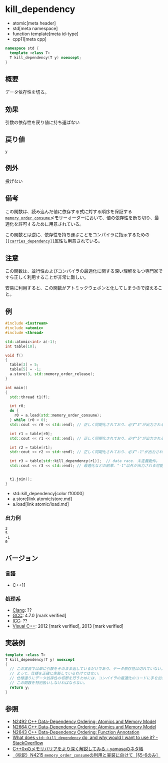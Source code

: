 # kill_dependency
* atomic[meta header]
* std[meta namespace]
* function template[meta id-type]
* cpp11[meta cpp]

```cpp
namespace std {
  template <class T>
  T kill_dependency(T y) noexcept;
}
```

## 概要
データ依存性を切る。


## 効果
引数の依存性を戻り値に持ち運ばない


## 戻り値
`y`


## 例外
投げない


## 備考
この関数は、読み込んだ値に依存する式に対する順序を保証する[`memory_order_consume`](memory_order.md)メモリーオーダーにおいて、値の依存性を断ち切り、最適化を許可するために用意されている。

この関数とは逆に、依存性を持ち運ぶことをコンパイラに指示するための[`[[carries_dependency]]`](/lang/cpp11/attributes.md#carries_dependency)属性も用意されている。

## 注意
この関数は、並行性およびコンパイラの最適化に関する深い理解をもつ専門家ですら正しく利用することが非常に難しい。

安易に利用すると、この関数がアトミックウェポンと化してしまうので控えること。


## 例
```cpp example
#include <iostream>
#include <atomic>
#include <thread>

std::atomic<int> a(-1);
int table[10];

void f()
{
  table[3] = 5;
  table[5] = -1;
  a.store(3, std::memory_order_release);
}

int main()
{
  std::thread t1(f);

  int r0;
  do {
    r0 = a.load(std::memory_order_consume);
  } while (r0 < 0);
  std::cout << r0 << std::endl; // 正しく同期化されており、必ず"3"が出力される。

  int r1 = table[r0];
  std::cout << r1 << std::endl; // 正しく同期化されており、必ず"5"が出力される。

  int r2 = table[r1];
  std::cout << r2 << std::endl; // 正しく同期化されており、必ず"-1"が出力される。

  int r3 = table[std::kill_dependency(r1)];  // data race. 未定義動作。
  std::cout << r3 << std::endl; // 最適化などの結果、"-1"以外が出力される可能性がある。


  t1.join();
}
```
* std::kill_dependency[color ff0000]
* a.store[link atomic/store.md]
* a.load[link atomic/load.md]


### 出力例
```
3
5
-1
0
```


## バージョン
### 言語
- C++11

### 処理系
- [Clang](/implementation.md#clang): ??
- [GCC](/implementation.md#gcc): 4.7.0 [mark verified]
- [ICC](/implementation.md#icc): ??
- [Visual C++](/implementation.md#visual_cpp): 2012 [mark verified], 2013 [mark verified]


## 実装例
```cpp
template <class T>
T kill_dependency(T y) noexcept
{
  // この実装では単に引数をそのまま返しているだけであり、データ依存性は切れていない。
  // よって、仕様を正確に実装しているわけではない。
  // 仕様通りにデータ依存性の切断を行うためには、コンパイラの最適化のコードに手を加えて
  // この関数を特別扱いしなければならない。
  return y;
}
```

## 参照
- [N2492 C++ Data-Dependency Ordering: Atomics and Memory Model](http://www.open-std.org/jtc1/sc22/wg21/docs/papers/2008/n2492.html)
- [N2664 C++ Data-Dependency Ordering: Atomics and Memory Model](http://www.open-std.org/jtc1/sc22/wg21/docs/papers/2008/n2664.htm)
- [N2643 C++ Data-Dependency Ordering: Function Annotation](http://www.open-std.org/jtc1/sc22/wg21/docs/papers/2008/n2643.html)
- [What does `std::kill_dependency` do, and why would I want to use it? - StackOverflow](http://stackoverflow.com/q/7150395/463412)
- [C++0xのメモリバリアをより深く解説してみる - yamasaのネタ帳](http://d.hatena.ne.jp/bsdhouse/20090929/1254237835)
- [（抄訳）N4215 `memory_order_consume`の利用と実装に向けて［§5-6のみ］](http://d.hatena.ne.jp/yohhoy/20141115/p1)

